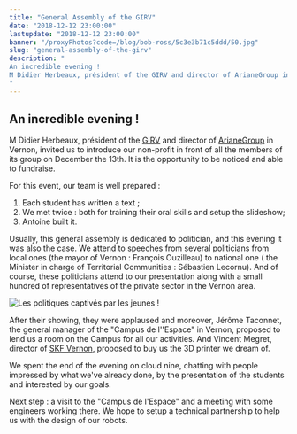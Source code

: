 ```yaml
---
title: "General Assembly of the GIRV"
date: "2018-12-12 23:00:00"
lastupdate: "2018-12-12 23:00:00"
banner: "/proxyPhotos?code=/blog/bob-ross/5c3e3b71c5ddd/50.jpg"
slug: "general-assembly-of-the-girv"
description: " 
An incredible evening !
M Didier Herbeaux, président of the GIRV and director of ArianeGroup in Vernon, invited us
"
---
```

## An incredible evening !
M Didier Herbeaux, président of the <a href="https://www.girv.com">GIRV</a> and director of <a href="https://www.ariane.group/fr">ArianeGroup</a> in Vernon, invited us to introduce our non-profit in front of all the members of its group on December the 13th. It is the opportunity to be noticed and able to fundraise.

For this event, our team is well prepared :

1. Each student has written a text ;
2. We met twice : both for training their oral skills and setup the slideshow;
3. Antoine built it.

Usually, this general assembly is dedicated to politician, and this evening it was also the case. We attend to speeches from several politicians from local ones (the mayor of Vernon : François Ouzilleau) to national one ( the Minister in charge of Territorial Communities : Sébastien Lecornu). And of course, these politicians attend to our presentation along with a small hundred of representatives of the private sector in the Vernon area.

![Les politiques captivés par les jeunes !](/proxyPhotos?code=/blog/bob-ross/5c3e3b746521f/50.jpg "Les politiques captivés par les jeunes !")

After their showing, they were applaused and moreover, Jérôme Taconnet, the general manager of the "Campus de l''Espace" in Vernon, proposed to lend us a room on the Campus for all our activities. And Vincent Megret, director of <a href="http://www.skf.com/fr/our-company/skf-en-france/vernon/index.html">SKF Vernon</a>, proposed to buy us the 3D printer we dream of.

We spent the end of the evening on cloud nine, chatting with people impressed by what we've already done, by the presentation of the students and interested by our goals.

Next step : a visit to the "Campus de l'Espace" and a meeting with some engineers working there. We hope to setup a technical partnership to help us with the design of our robots.
    